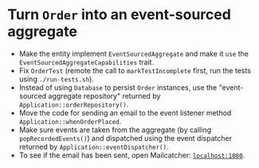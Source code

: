 # Turn `Order` into an event-sourced aggregate

- Make the entity implement `EventSourcedAggregate` and make it `use` the `EventSourcedAggregateCapabilities` trait.
- Fix `OrderTest` (remote the call to `markTestIncomplete` first, run the tests using `./run-tests.sh`).
- Instead of using `Database` to persist `Order` instances, use the "event-sourced aggregate repository" returned by `Application::orderRepository()`.
- Move the code for sending an email to the event listener method `Application::whenOrderPlaced`.
- Make sure events are taken from the aggregate (by calling `popRecordedEvents()`) and dispatched using the event dispatcher returned by `Application::eventDispatcher()`.
- To see if the email has been sent, open Mailcatcher: [`localhost:1080`](http://localhost:1080).
